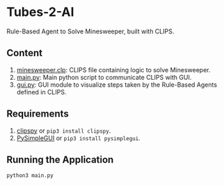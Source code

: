 # Tubes-2-AI
Rule-Based Agent to Solve Minesweeper, built with CLIPS.

## Content
1. [minesweeper.clp](minesweeper.clp): CLIPS file containing logic to solve Minesweeper.
2. [main.py](main.py): Main python script to communicate CLIPS with GUI.
3. [gui.py](gui.py): GUI module to visualize steps taken by the Rule-Based Agents defined in CLIPS.

## Requirements
1. [clipspy](https://pypi.org/project/clipspy/) or `pip3 install clipspy`.
2. [PySimpleGUI](https://pysimplegui.readthedocs.io/en/latest/) or `pip3 install pysimplegui`.

## Running the Application
```
python3 main.py
```

